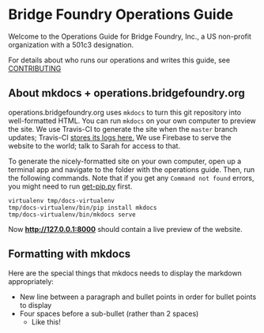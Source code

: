 # Bridge Foundry Operations Guide

Welcome to the Operations Guide for Bridge Foundry, Inc.,
a US non-profit organization with a 501c3 designation.

For details about who runs our operations and writes this guide, see [CONTRIBUTING](CONTRIBUTING.md)

## About mkdocs + operations.bridgefoundry.org

operations.bridgefoundry.org uses `mkdocs` to turn this git repository
into well-formatted HTML. You can run `mkdocs` on your own computer to
preview the site. We use Travis-CI to generate the site when the
`master` branch updates; Travis-CI [stores its logs
here.](https://travis-ci.org/bridgefoundry/operations) We use Firebase to
serve the website to the world; talk to Sarah for access to that.

To generate the nicely-formatted site on your own computer, open up a
terminal app and navigate to the folder with the operations
guide. Then, run the following commands. Note that if you get any
`Command not found` errors, you might need to run
[get-pip.py](https://packaging.python.org/tutorials/installing-packages/)
first.

```
virtualenv tmp/docs-virtualenv
tmp/docs-virtualenv/bin/pip install mkdocs
tmp/docs-virtualenv/bin/mkdocs serve
```

Now **http://127.0.0.1:8000** should contain a live preview of the
website.

## Formatting with mkdocs
Here are the special things that mkdocs needs to display the markdown appropriately:

- New line between a paragraph and bullet points in order for bullet points to display
- Four spaces before a sub-bullet (rather than 2 spaces)
   - Like this!
